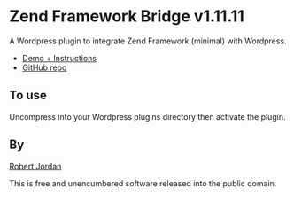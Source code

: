 # Zend Framework Bridge v1.11.11

A Wordpress plugin to integrate Zend Framework (minimal) with Wordpress.

* [Demo + Instructions](http://jordanjr.com/code/wordpress/zend-framework-bridge)
* [GitHub repo](https://github.com/rojosnow/zend-framework-bridge)


## To use

Uncompress into your Wordpress plugins directory then activate the plugin.


## By

[Robert Jordan](http://jordanjr.com)

This is free and unencumbered software released into the public domain.
